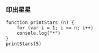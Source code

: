 ### **印出星星**

```
function printStars (n) {
	for (var i = 1; i <= n; i++)
	console.log("*")
}
printStars(5)

